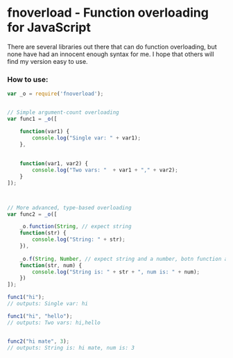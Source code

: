 # fnoverload - Function overloading for JavaScript
There are several libraries out there that can do function overloading, but none have had an innocent enough syntax for me.
I hope that others will find my version easy to use.

### How to use:


```javascript
var _o = require('fnoverload');


// Simple argument-count overloading
var func1 = _o([

	function(var1) {
		console.log("Single var: " + var1);
	},
	
	
	function(var1, var2) {
		console.log("Two vars: "  + var1 + "," + var2);
	}
]);



// More advanced, type-based overloading
var func2 = _o([

	_o.function(String, // expect string 
	function(str) {
		console.log("String: " + str);
	}),
	
	_o.f(String, Number, // expect string and a number, botn function and f works
	function(str, num) {
		console.log("String is: " + str + ", num is: " + num);
	})
]);

func1("hi");
// outputs: Single var: hi

func1("hi", "hello");
// outputs: Two vars: hi,hello


func2("hi mate", 3);
// outputs: String is: hi mate, num is: 3

```